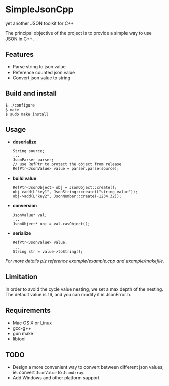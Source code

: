 SimpleJsonCpp
=============

yet another JSON toolkit for C++

The principal objective of the project is to provide a simple way to use JSON in C++.

Features
-------------
* Parse string to json value
* Reference counted json value
* Convert json value to string

Build and install
-------------

    $ ./configure
    $ make
    $ sudo make install
    
Usage
-------------

*	**deserialize**

		String source;
		...
		JsonParser parser;
		// use RefPtr to protect the object from release
		RefPtr<JsonValue> value = parser.parse(source);
	
*	**build value**
		
		RefPtr<JsonObject> obj = JsonObject::create();
		obj->add(L"key1", JsonString::create(L"string value"));
		obj->add(L"key2", JsonNumber::create(-1234.32));
		
*	**conversion**

		JsonValue* val;
		...
		JsonObject* obj = val->asObject();

	
*	**serialize**
	
		RefPtr<JsonValue> value;
		...
		String str = value->toString();


*For more details plz reference example/example.cpp and example/makefile.*

Limitation
-------------
In order to avoid the cycle value nesting, we set a max depth of the nesting. The default value is 16, and you can modify it in JsonError.h.
    
Requirements
-------------
* Mac OS X or Linux
* gcc-g++
* gun make
* libtool

TODO
------------
* Design a more convenient way to convert between different json values, ie. convert `JsonValue` to `JsonArray`.
* Add Windows and other platform support.